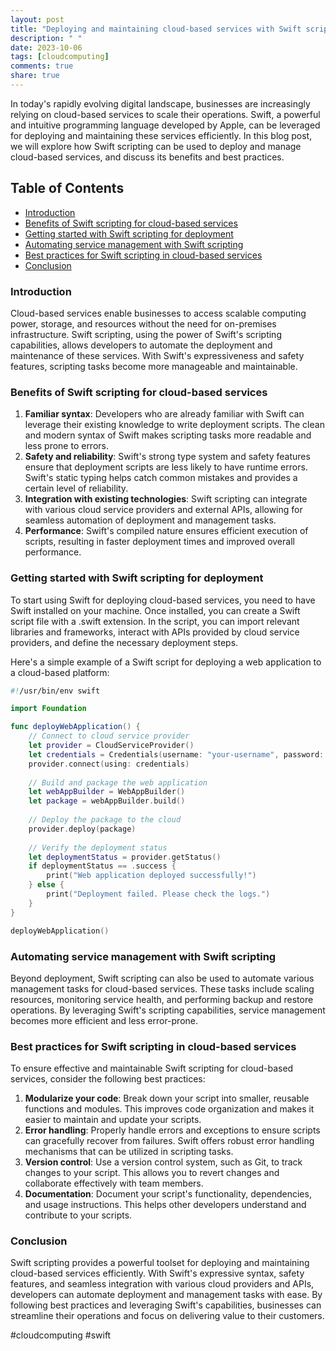 ```yaml
---
layout: post
title: "Deploying and maintaining cloud-based services with Swift scripting"
description: " "
date: 2023-10-06
tags: [cloudcomputing]
comments: true
share: true
---
```


In today's rapidly evolving digital landscape, businesses are increasingly relying on cloud-based services to scale their operations. Swift, a powerful and intuitive programming language developed by Apple, can be leveraged for deploying and maintaining these services efficiently. In this blog post, we will explore how Swift scripting can be used to deploy and manage cloud-based services, and discuss its benefits and best practices.

## Table of Contents
- [Introduction](#introduction)
- [Benefits of Swift scripting for cloud-based services](#benefits-of-swift-scripting-for-cloud-based-services)
- [Getting started with Swift scripting for deployment](#getting-started-with-swift-scripting-for-deployment)
- [Automating service management with Swift scripting](#automating-service-management-with-swift-scripting)
- [Best practices for Swift scripting in cloud-based services](#best-practices-for-swift-scripting-in-cloud-based-services)
- [Conclusion](#conclusion)

### Introduction
Cloud-based services enable businesses to access scalable computing power, storage, and resources without the need for on-premises infrastructure. Swift scripting, using the power of Swift's scripting capabilities, allows developers to automate the deployment and maintenance of these services. With Swift's expressiveness and safety features, scripting tasks become more manageable and maintainable.

### Benefits of Swift scripting for cloud-based services
1. **Familiar syntax**: Developers who are already familiar with Swift can leverage their existing knowledge to write deployment scripts. The clean and modern syntax of Swift makes scripting tasks more readable and less prone to errors.
2. **Safety and reliability**: Swift's strong type system and safety features ensure that deployment scripts are less likely to have runtime errors. Swift's static typing helps catch common mistakes and provides a certain level of reliability.
3. **Integration with existing technologies**: Swift scripting can integrate with various cloud service providers and external APIs, allowing for seamless automation of deployment and management tasks.
4. **Performance**: Swift's compiled nature ensures efficient execution of scripts, resulting in faster deployment times and improved overall performance.

### Getting started with Swift scripting for deployment
To start using Swift for deploying cloud-based services, you need to have Swift installed on your machine. Once installed, you can create a Swift script file with a .swift extension. In the script, you can import relevant libraries and frameworks, interact with APIs provided by cloud service providers, and define the necessary deployment steps.

Here's a simple example of a Swift script for deploying a web application to a cloud-based platform:

```swift
#!/usr/bin/env swift

import Foundation

func deployWebApplication() {
    // Connect to cloud service provider
    let provider = CloudServiceProvider()
    let credentials = Credentials(username: "your-username", password: "your-password")
    provider.connect(using: credentials)
    
    // Build and package the web application
    let webAppBuilder = WebAppBuilder()
    let package = webAppBuilder.build()
    
    // Deploy the package to the cloud
    provider.deploy(package)
    
    // Verify the deployment status
    let deploymentStatus = provider.getStatus()
    if deploymentStatus == .success {
        print("Web application deployed successfully!")
    } else {
        print("Deployment failed. Please check the logs.")
    }
}

deployWebApplication()
```

### Automating service management with Swift scripting
Beyond deployment, Swift scripting can also be used to automate various management tasks for cloud-based services. These tasks include scaling resources, monitoring service health, and performing backup and restore operations. By leveraging Swift's scripting capabilities, service management becomes more efficient and less error-prone.

### Best practices for Swift scripting in cloud-based services
To ensure effective and maintainable Swift scripting for cloud-based services, consider the following best practices:

1. **Modularize your code**: Break down your script into smaller, reusable functions and modules. This improves code organization and makes it easier to maintain and update your scripts.
2. **Error handling**: Properly handle errors and exceptions to ensure scripts can gracefully recover from failures. Swift offers robust error handling mechanisms that can be utilized in scripting tasks.
3. **Version control**: Use a version control system, such as Git, to track changes to your script. This allows you to revert changes and collaborate effectively with team members.
4. **Documentation**: Document your script's functionality, dependencies, and usage instructions. This helps other developers understand and contribute to your scripts.

### Conclusion
Swift scripting provides a powerful toolset for deploying and maintaining cloud-based services efficiently. With Swift's expressive syntax, safety features, and seamless integration with various cloud providers and APIs, developers can automate deployment and management tasks with ease. By following best practices and leveraging Swift's capabilities, businesses can streamline their operations and focus on delivering value to their customers.

#cloudcomputing #swift